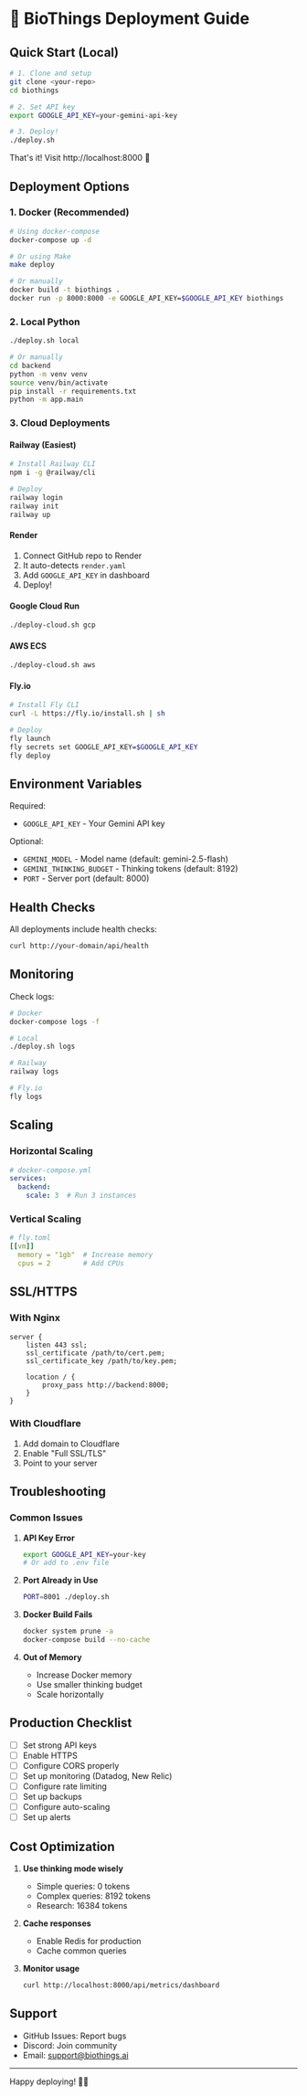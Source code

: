 # 🚀 BioThings Deployment Guide

## Quick Start (Local)

```bash
# 1. Clone and setup
git clone <your-repo>
cd biothings

# 2. Set API key
export GOOGLE_API_KEY=your-gemini-api-key

# 3. Deploy!
./deploy.sh
```

That's it! Visit http://localhost:8000 🎉

## Deployment Options

### 1. **Docker (Recommended)**
```bash
# Using docker-compose
docker-compose up -d

# Or using Make
make deploy

# Or manually
docker build -t biothings .
docker run -p 8000:8000 -e GOOGLE_API_KEY=$GOOGLE_API_KEY biothings
```

### 2. **Local Python**
```bash
./deploy.sh local

# Or manually
cd backend
python -m venv venv
source venv/bin/activate
pip install -r requirements.txt
python -m app.main
```

### 3. **Cloud Deployments**

#### Railway (Easiest)
```bash
# Install Railway CLI
npm i -g @railway/cli

# Deploy
railway login
railway init
railway up
```

#### Render
1. Connect GitHub repo to Render
2. It auto-detects `render.yaml`
3. Add `GOOGLE_API_KEY` in dashboard
4. Deploy!

#### Google Cloud Run
```bash
./deploy-cloud.sh gcp
```

#### AWS ECS
```bash
./deploy-cloud.sh aws
```

#### Fly.io
```bash
# Install Fly CLI
curl -L https://fly.io/install.sh | sh

# Deploy
fly launch
fly secrets set GOOGLE_API_KEY=$GOOGLE_API_KEY
fly deploy
```

## Environment Variables

Required:
- `GOOGLE_API_KEY` - Your Gemini API key

Optional:
- `GEMINI_MODEL` - Model name (default: gemini-2.5-flash)
- `GEMINI_THINKING_BUDGET` - Thinking tokens (default: 8192)
- `PORT` - Server port (default: 8000)

## Health Checks

All deployments include health checks:
```bash
curl http://your-domain/api/health
```

## Monitoring

Check logs:
```bash
# Docker
docker-compose logs -f

# Local
./deploy.sh logs

# Railway
railway logs

# Fly.io
fly logs
```

## Scaling

### Horizontal Scaling
```yaml
# docker-compose.yml
services:
  backend:
    scale: 3  # Run 3 instances
```

### Vertical Scaling
```yaml
# fly.toml
[[vm]]
  memory = "1gb"  # Increase memory
  cpus = 2        # Add CPUs
```

## SSL/HTTPS

### With Nginx
```nginx
server {
    listen 443 ssl;
    ssl_certificate /path/to/cert.pem;
    ssl_certificate_key /path/to/key.pem;
    
    location / {
        proxy_pass http://backend:8000;
    }
}
```

### With Cloudflare
1. Add domain to Cloudflare
2. Enable "Full SSL/TLS"
3. Point to your server

## Troubleshooting

### Common Issues

1. **API Key Error**
   ```bash
   export GOOGLE_API_KEY=your-key
   # Or add to .env file
   ```

2. **Port Already in Use**
   ```bash
   PORT=8001 ./deploy.sh
   ```

3. **Docker Build Fails**
   ```bash
   docker system prune -a
   docker-compose build --no-cache
   ```

4. **Out of Memory**
   - Increase Docker memory
   - Use smaller thinking budget
   - Scale horizontally

## Production Checklist

- [ ] Set strong API keys
- [ ] Enable HTTPS
- [ ] Configure CORS properly
- [ ] Set up monitoring (Datadog, New Relic)
- [ ] Configure rate limiting
- [ ] Set up backups
- [ ] Configure auto-scaling
- [ ] Set up alerts

## Cost Optimization

1. **Use thinking mode wisely**
   - Simple queries: 0 tokens
   - Complex queries: 8192 tokens
   - Research: 16384 tokens

2. **Cache responses**
   - Enable Redis for production
   - Cache common queries

3. **Monitor usage**
   ```bash
   curl http://localhost:8000/api/metrics/dashboard
   ```

## Support

- GitHub Issues: Report bugs
- Discord: Join community
- Email: support@biothings.ai

---

Happy deploying! 🚀🧬